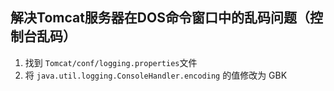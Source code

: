 



## 解决Tomcat服务器在DOS命令窗口中的乱码问题（控制台乱码）

1. 找到 `Tomcat/conf/logging.properties`文件
2. 将 `java.util.logging.ConsoleHandler.encoding` 的值修改为  GBK